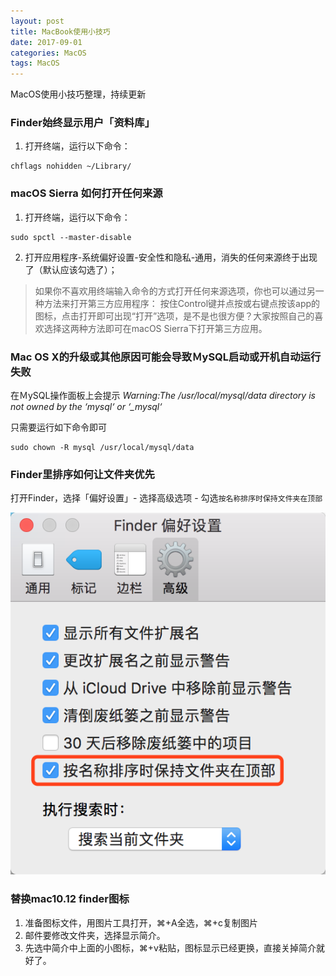 ```yaml
---
layout: post
title: MacBook使用小技巧
date: 2017-09-01
categories: MacOS
tags: MacOS
---
```

MacOS使用小技巧整理，持续更新

### Finder始终显示用户「资料库」

1. 打开终端，运行以下命令：

```
chflags nohidden ~/Library/
```

### macOS Sierra 如何打开任何来源

1. 打开终端，运行以下命令：

```
sudo spctl --master-disable
```

2. 打开应用程序-系统偏好设置-安全性和隐私-通用，消失的任何来源终于出现了（默认应该勾选了）；

> 如果你不喜欢用终端输入命令的方式打开任何来源选项，你也可以通过另一种方法来打开第三方应用程序： 按住Control键并点按或右键点按该app的图标，点击打开即可出现“打开”选项，是不是也很方便？大家按照自己的喜欢选择这两种方法即可在macOS Sierra下打开第三方应用。


### Mac OS X的升级或其他原因可能会导致ＭySQL启动或开机自动运行失败

在ＭySQL操作面板上会提示 *Warning:The /usr/local/mysql/data directory is not owned by the ‘mysql‘ or ‘_mysql‘*

只需要运行如下命令即可

```
sudo chown -R mysql /usr/local/mysql/data
```


### Finder里排序如何让文件夹优先

打开Finder，选择「偏好设置」- 选择高级选项 - 勾选`按名称排序时保持文件夹在顶部`

![](/images/posts/macos/finder_settings.png)


### 替换mac10.12 finder图标

1. 准备图标文件，用图片工具打开，⌘+A全选，⌘+c复制图片
2. 邮件要修改文件夹，选择显示简介。
3. 先选中简介中上面的小图标，⌘+v粘贴，图标显示已经更换，直接关掉简介就好了。

